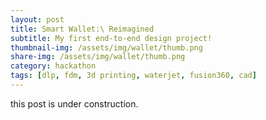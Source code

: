 ```yaml
---
layout: post
title: Smart Wallet:\ Reimagined
subtitle: My first end-to-end design project!
thumbnail-img: /assets/img/wallet/thumb.png
share-img: /assets/img/wallet/thumb.png
category: hackathon
tags: [dlp, fdm, 3d printing, waterjet, fusion360, cad]
---
```


this post is under construction.
